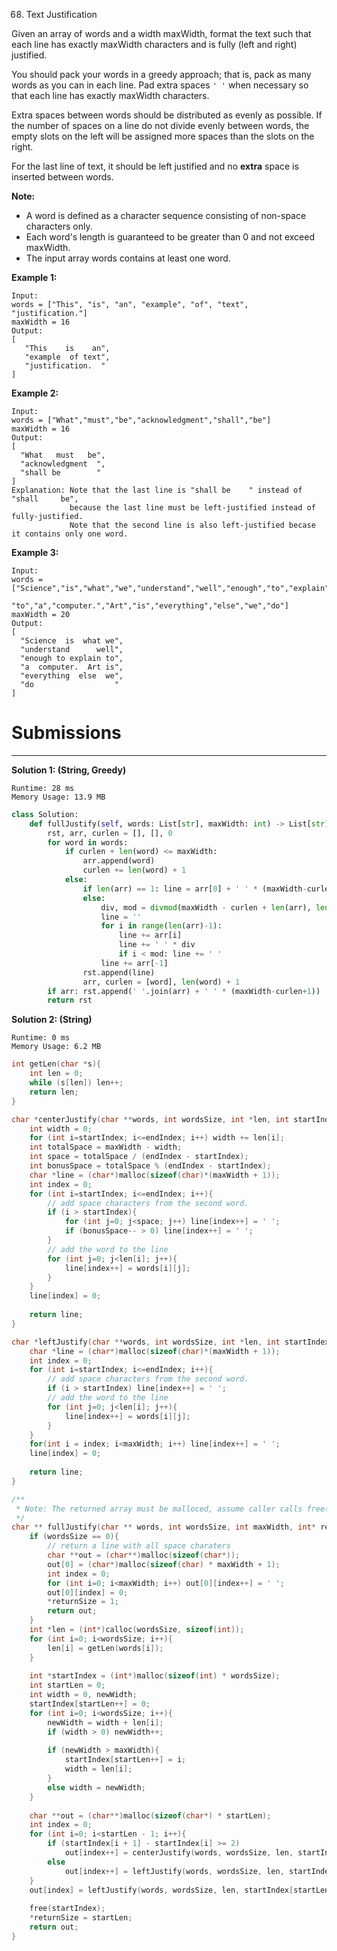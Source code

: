 68. Text Justification

Given an array of words and a width maxWidth, format the text such that each line has exactly maxWidth characters and is fully (left and right) justified.

You should pack your words in a greedy approach; that is, pack as many words as you can in each line. Pad extra spaces `' '` when necessary so that each line has exactly maxWidth characters.

Extra spaces between words should be distributed as evenly as possible. If the number of spaces on a line do not divide evenly between words, the empty slots on the left will be assigned more spaces than the slots on the right.

For the last line of text, it should be left justified and no **extra** space is inserted between words.

**Note:**

* A word is defined as a character sequence consisting of non-space characters only.
* Each word's length is guaranteed to be greater than 0 and not exceed maxWidth.
* The input array words contains at least one word.

**Example 1:**
```
Input:
words = ["This", "is", "an", "example", "of", "text", "justification."]
maxWidth = 16
Output:
[
   "This    is    an",
   "example  of text",
   "justification.  "
]
```

**Example 2:**
```
Input:
words = ["What","must","be","acknowledgment","shall","be"]
maxWidth = 16
Output:
[
  "What   must   be",
  "acknowledgment  ",
  "shall be        "
]
Explanation: Note that the last line is "shall be    " instead of "shall     be",
             because the last line must be left-justified instead of fully-justified.
             Note that the second line is also left-justified becase it contains only one word.
```

**Example 3:**
```
Input:
words = ["Science","is","what","we","understand","well","enough","to","explain",
         "to","a","computer.","Art","is","everything","else","we","do"]
maxWidth = 20
Output:
[
  "Science  is  what we",
  "understand      well",
  "enough to explain to",
  "a  computer.  Art is",
  "everything  else  we",
  "do                  "
]
```

# Submissions
---
**Solution 1: (String, Greedy)**
```
Runtime: 28 ms
Memory Usage: 13.9 MB
```
```python
class Solution:
    def fullJustify(self, words: List[str], maxWidth: int) -> List[str]:
        rst, arr, curlen = [], [], 0
        for word in words:
            if curlen + len(word) <= maxWidth:
                arr.append(word)
                curlen += len(word) + 1
            else:
                if len(arr) == 1: line = arr[0] + ' ' * (maxWidth-curlen+1)
                else:
                    div, mod = divmod(maxWidth - curlen + len(arr), len(arr)-1)
                    line = ''
                    for i in range(len(arr)-1):
                        line += arr[i]
                        line += ' ' * div
                        if i < mod: line += ' '
                    line += arr[-1]
                rst.append(line)
                arr, curlen = [word], len(word) + 1
        if arr: rst.append(' '.join(arr) + ' ' * (maxWidth-curlen+1))
        return rst
```

**Solution 2: (String)**
```
Runtime: 0 ms
Memory Usage: 6.2 MB
```
```c
int getLen(char *s){
    int len = 0;
    while (s[len]) len++;
    return len;
}

char *centerJustify(char **words, int wordsSize, int *len, int startIndex, int endIndex, int maxWidth){
    int width = 0;
    for (int i=startIndex; i<=endIndex; i++) width += len[i];
    int totalSpace = maxWidth - width;
    int space = totalSpace / (endIndex - startIndex);
    int bonusSpace = totalSpace % (endIndex - startIndex);
    char *line = (char*)malloc(sizeof(char)*(maxWidth + 1));
    int index = 0;
    for (int i=startIndex; i<=endIndex; i++){
        // add space characters from the second word.
        if (i > startIndex){
            for (int j=0; j<space; j++) line[index++] = ' ';
            if (bonusSpace-- > 0) line[index++] = ' ';
        }
        // add the word to the line
        for (int j=0; j<len[i]; j++){
            line[index++] = words[i][j];
        }
    }
    line[index] = 0;
    
    return line;
}

char *leftJustify(char **words, int wordsSize, int *len, int startIndex, int endIndex, int maxWidth){
    char *line = (char*)malloc(sizeof(char)*(maxWidth + 1));
    int index = 0;
    for (int i=startIndex; i<=endIndex; i++){
        // add space characters from the second word.
        if (i > startIndex) line[index++] = ' ';
        // add the word to the line
        for (int j=0; j<len[i]; j++){
            line[index++] = words[i][j];
        }
    }
    for(int i = index; i<maxWidth; i++) line[index++] = ' ';
    line[index] = 0;
    
    return line;
}

/**
 * Note: The returned array must be malloced, assume caller calls free().
 */
char ** fullJustify(char ** words, int wordsSize, int maxWidth, int* returnSize){
    if (wordsSize == 0){
		// return a line with all space charaters
		char **out = (char**)malloc(sizeof(char*));
		out[0] = (char*)malloc(sizeof(char) * maxWidth + 1);
		int index = 0;
		for (int i=0; i<maxWidth; i++) out[0][index++] = ' ';
		out[0][index] = 0;
		*returnSize = 1;
		return out;
	}
    int *len = (int*)calloc(wordsSize, sizeof(int));
    for (int i=0; i<wordsSize; i++){
        len[i] = getLen(words[i]);
    }
        
    int *startIndex = (int*)malloc(sizeof(int) * wordsSize);
    int startLen = 0;
    int width = 0, newWidth;
    startIndex[startLen++] = 0;
    for (int i=0; i<wordsSize; i++){
        newWidth = width + len[i];
        if (width > 0) newWidth++;
        
        if (newWidth > maxWidth){
        	startIndex[startLen++] = i;
        	width = len[i];
		}
        else width = newWidth;
    }
        
    char **out = (char**)malloc(sizeof(char*) * startLen);
    int index = 0;
    for (int i=0; i<startLen - 1; i++){
    	if (startIndex[i + 1] - startIndex[i] >= 2)
        	out[index++] = centerJustify(words, wordsSize, len, startIndex[i], startIndex[i + 1] - 1, maxWidth);
        else
        	out[index++] = leftJustify(words, wordsSize, len, startIndex[i], startIndex[i + 1] - 1, maxWidth);
    }
    out[index] = leftJustify(words, wordsSize, len, startIndex[startLen - 1], wordsSize - 1, maxWidth);
    
    free(startIndex);
    *returnSize = startLen;
    return out;
}
```
